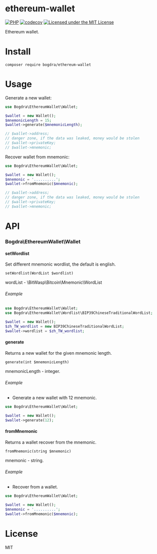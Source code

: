 # ethereum-wallet
[![PHP](https://github.com/bogdra/ethereum-wallet/actions/workflows/php.yml/badge.svg)](https://github.com/bogdra/ethereum-wallet/actions/workflows/php.yml)
[![codecov](https://codecov.io/gh/bogdra/ethereum-wallet/branch/master/graph/badge.svg)](https://codecov.io/gh/bogdra/ethereum-wallet)
[![Licensed under the MIT License](https://img.shields.io/badge/License-MIT-blue.svg)](https://github.com/bogdra/ethereum-wallet/blob/master/LICENSE)

Ethereum wallet.

# Install

```
composer require bogdra/ethereum-wallet
```

# Usage

Generate a new wallet:

```php
use Bogdra\EthereumWallet\Wallet;

$wallet = new Wallet();
$mnemonicLength = 15;
$wallet->generate($mnemonicLength);

// $wallet->address;
// danger zone, if the data was leaked, money would be stolen
// $wallet->privateKey;
// $wallet->mnemonic;
```

Recover wallet from mnemonic:

```php
use Bogdra\EthereumWallet\Wallet;

$wallet = new Wallet();
$mnemonic = '..........';
$wallet->fromMnemonic($mnemonic);

// $wallet->address;
// danger zone, if the data was leaked, money would be stolen
// $wallet->privateKey;
// $wallet->mnemonic;
```

# API

### Bogdra\EthereumWallet\Wallet

#### setWordlist

Set different mnemonic wordlist, the default is english.

`setWordlist(WordList $wordlist)`

wordList - \BitWasp\Bitcoin\Mnemonic\WordList

###### Example

```php
use Bogdra\EthereumWallet\Wallet;
use Bogdra\EthereumWallet\Wordlist\BIP39ChineseTraditionalWordList;

$wallet = new Wallet();
$zh_TW_wordlist = new BIP39ChineseTraditionalWordList;
$wallet->wordlist = $zh_TW_wordlist;
```

#### generate

Returns a new wallet for the given mnemonic length.

`generate(int $mnemonicLength)`

mnemonicLength - integer.

###### Example

* Generate a new wallet with 12 mnemonic.

```php
use Bogdra\EthereumWallet\Wallet;

$wallet = new Wallet();
$wallet->generate(12);
```

#### fromMnemonic

Returns a wallet recover from the mnemonic.

`fromMnemonic(string $mnemonic)`

mnemonic - string.

###### Example

* Recover from a wallet.

```php
use Bogdra\EthereumWallet\Wallet;

$wallet = new Wallet();
$mnemonic = '..........';
$wallet->fromMnemonic($mnemonic);
```

# License
MIT

